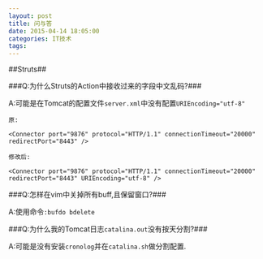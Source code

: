 ```yaml
---
layout: post
title: 问与答
date: 2015-04-14 18:05:00
categories: IT技术
tags:
---
```


##Struts##

###Q:为什么Struts的Action中接收过来的字段中文乱码?###

A:可能是在Tomcat的配置文件`server.xml`中没有配置`URIEncoding="utf-8"`

    原:

```
<Connector port="9876" protocol="HTTP/1.1" connectionTimeout="20000" redirectPort="8443" />
```

    修改后:

```
<Connector port="9876" protocol="HTTP/1.1" connectionTimeout="20000" redirectPort="8443" URIEncoding="utf-8" />
```

###Q:怎样在vim中关掉所有buff,且保留窗口?###

A:使用命令`:bufdo bdelete`

###Q:为什么我的Tomcat日志`catalina.out`没有按天分割?###

A:可能是没有安装`cronolog`并在`catalina.sh`做分割配置.
